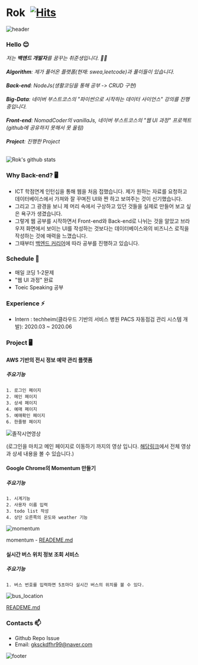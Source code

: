 # Rok&nbsp; [![Hits](https://hits.seeyoufarm.com/api/count/incr/badge.svg?url=https%3A%2F%2Fgithub.com%2FAltudy%2Fchang-rok&count_bg=%2379C83D&title_bg=%23555555&icon=&icon_color=%23E7E7E7&title=hits&edge_flat=false)](https://hits.seeyoufarm.com) 

![header](https://capsule-render.vercel.app/api?type=wave&color=gradient&height=300&section=header&text=Rok's%20Github&fontSize=40)

### Hello 😊

<div>
  <em>
    저는 <b>백엔드 개발자</b>를 꿈꾸는 취준생입니다.  👨‍💻 <br>
    <br>
    <b>Algorithm</b>: 제가 풀어온 플랫폼(현재: swea,leetcode)과 풀이들이 있습니다.<br>
    <br>
    <b>Back-end</b>: NodeJs(생활코딩을 통해 공부 -> CRUD 구현)<br>
    <br>
    <b>Big-Data</b>: 네이버 부스트코스의 "파이썬으로 시작하는 데이터 사이언스" 강의를 진행중입니다.<br>
    <br>
    <b>Front-end</b>: NomadCoder의 vanillaJs, 네이버 부스트코스의 "웹 UI 과정" 프로젝트(github에 공유하지 못해서 못 올림)<br>
    <br>
    <b>Project</b>: 진행한 Project</br>
    <br>
  </em>
</div>

![Rok's github stats](https://github-readme-stats.vercel.app/api?username=gksckdfhr98&show_icons=true)

### Why Back-end? 🖥

* ICT 학점연계 인턴십을 통해 웹을 처음 접했습니다. 제가 원하는 자료를 요청하고 데이터베이스에서 가져와 잘 꾸며진 UI와 짠 하고 보여주는 것이 신기했습니다.
* 그리고 그 광경을 보니 제 머리 속에서 구상하고 있던 것들을 실제로 만들어 보고 싶은 욕구가 생겼습니다.
* 그렇게 웹 공부를 시작하면서 Front-end와 Back-end로 나뉘는 것을 알았고 브라우저 화면에서 보이는 UI를 작성하는 것보다는 데이터베이스와의 비즈니스 로직을 작성하는 것에
  매력을 느꼈습니다.
* 그때부터 [백엔드 커리어](https://github.com/devJang/developer-roadmap)에 따라 공부를 진행하고 있습니다.

### Schedule 📓

* 매일 코딩 1-2문제
* "웹 UI 과정" 완료
* Toeic Speaking 공부

### Experience ⚡

* Intern : techheim(클라우드 기반의 서비스 병원 PACS 자동점검 관리 시스템 개발): 2020.03 ~ 2020.06

### Project 🖥

#### AWS 기반의 전시 정보 예약 관리 플랫폼

   ##### 주요기능

    1. 로그인 페이지
    2. 메인 페이지
    3. 상세 페이지
    4. 예매 페이지
    5. 예매확인 페이지
    6. 한줄평 페이지

![졸작시연영상](https://user-images.githubusercontent.com/56072258/104018767-bb8ba900-51fd-11eb-922a-fbd13547a070.gif)

(로그인을 마치고 메인 페이지로 이동하기 까지의 영상 입니다. [해당링크](https://github.com/Altudy/chang-rok/tree/master/Project/pjt_reservation)에서 
전체 영상과 상세 내용을 볼 수 있습니다.)

#### Google Chrome의 Momentum 만들기

  ##### 주요기능
  
    1. 시계기능
    2. 사용자 이름 입력
    3. todo list 작성
    4. 상단 오른쪽의 온도와 weather 기능
    
![momentum](https://user-images.githubusercontent.com/56072258/104020975-59cd3e00-5201-11eb-9bac-6a6deaf54ab7.gif)

momentum - [READEME.md](https://github.com/Altudy/chang-rok/tree/master/Project/pjt_vanillaJS_chrome_app)

#### 실시간 버스 위치 정보 조회 서비스

  ##### 주요기능
  
    1. 버스 번호를 입력하면 5초마다 실시간 버스의 위치를 볼 수 있다.
    
![bus_location](https://user-images.githubusercontent.com/56072258/105633001-8936a880-5e99-11eb-9dc1-b0f9aa1d0fcd.gif)

[READEME.md](https://github.com/Altudy/chang-rok/tree/master/Project/pjt_bus_pos)

### Contacts 📫

* Github Repo Issue
* Email: gksckdfhr99@naver.com

  
![footer](https://capsule-render.vercel.app/api?type=wave&color=gradient&height=150&section=footer)

